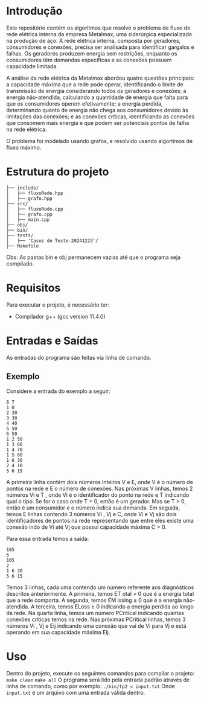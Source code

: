 # Introdução
Este repositório contém os algoritmos que resolve o problema de fluxo de rede elétrica interna da empresa Metalmax, uma siderúrgica especializada na produção de aço. A rede elétrica interna, composta por
geradores, consumidores e conexões, precisa ser analisada para identificar gargalos e falhas.
Os geradores produzem energia sem restrições, enquanto os consumidores têm demandas específicas e as conexões possuem capacidade limitada.

A análise da rede elétrica da Metalmax abordou quatro questões principais: a capacidade máxima que a rede pode operar, identificando o limite de transmissão de energia
considerando todos os geradores e conexões; a energia não-atendida, calculando a quantidade de energia que falta para que os consumidores operem efetivamente; a energia perdida, determinando quanto de energia não chega aos consumidores devido às limitações das conexões; e as conexões críticas, identificando as conexões que consomem mais energia e que podem ser potenciais pontos de falha na rede elétrica.

O problema foi modelado usando grafos, e resolvido usando algoritmos de fluxo máximo.

# Estrutura do projeto
```
├── include/
│   ├── fluxoRede.hpp
│   ├── grafo.hpp
├── src/
│   ├── fluxoRede.cpp
│   ├── grafo.cpp
│   ├── main.cpp
├── obj/
├── bin/
├── tests/
│   ├── 'Casos de Teste-20241223'/
├── Makefile 
```

Obs: As pastas bin e obj permanecem vazias até que o programa seja compilado.

# Requisitos
Para executar o projeto, é necessário ter:
- Compilador g++ (gcc version 11.4.0)

# Entradas e Saídas
As entradas do programa são feitas via linha de comando.
## Exemplo
Considere a entrada do exemplo a seguir:
```
6 7
1 0
2 20
3 30
4 40
5 50
6 50
1 2 50
1 3 60
1 4 70
1 5 80
1 6 30
2 4 10
5 6 15
```
A primeira linha contém dois números inteiros V e E, onde V é o número de
pontos na rede e E o número de conexões.
Nas próximas V linhas, temos 2 números Vi e T , onde Vi é o identificador do ponto
na rede e T indicando qual o tipo. Se for o caso onde T = 0, então é um gerador.
Mas se T > 0, então é um consumidor e o número indica sua demanda.
Em seguida, temos E linhas contendo 3 números Vi , Vj e C, onde Vi e Vj são dois
identificadores de pontos na rede representando que entre eles existe uma conexão
indo de Vi até Vj que possui capacidade máxima C > 0.

Para essa entrada temos a saı́da:
```
185
5
105
2
1 6 30
5 6 15
```
Temos 3 linhas, cada uma contendo um número referente aos diagnósticos descritos anteriormente.
A primeira, temos ET otal > 0 que é a energia total que a rede comporta.
A segunda, temos EM issing ≥ 0 que é a energia não-atendida.
A terceira, temos ELoss ≥ 0 indicando a energia perdida ao longo da rede.
Na quarta linha, temos um número PCritical indicando quantas conexões crı́ticas
temos na rede. Nas próximas PCritical linhas, temos 3 números Vi , Vj e Eij indicando uma conexão que vai de Vi para Vj 
e está operando em sua capacidade máxima Eij.

# Uso
Dentro do projeto, execute os seguintes comandos para compilar o projeto:
```make clean```
```make all```
O programa será lido pela entrada padrão através de linha de comando, como por exemplo:
```./bin/tp2 < input.txt```
Onde `input.txt` é um arquivo com uma entrada válida dentro.




